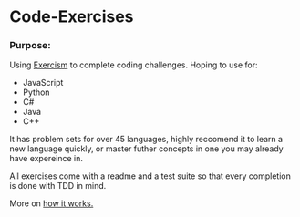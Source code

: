 # Code-Exercises

### Purpose:
Using [Exercism](http://exercism.io/) to complete coding challenges.
Hoping to use for:

* JavaScript
* Python
* C#
* Java
* C++

It has problem sets for over 45 languages, highly reccomend it to learn a new language quickly, or master futher concepts in one you may already have expereince in.

All exercises come with a readme and a test suite so that every completion is done with TDD in mind.

More on [how it works.](http://exercism.io/how-it-works)